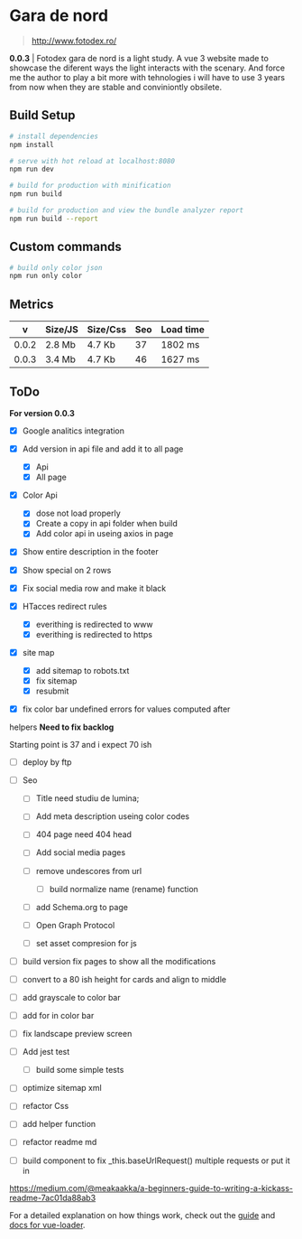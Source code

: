 # Gara de nord 

> http://www.fotodex.ro/

**0.0.3** | Fotodex gara de nord is a light study. A vue 3 website made to showcase the diferent ways the light interacts with the scenary. And force me the author to play a bit more with tehnologies i will have to use 3 years from now when they are stable and conviniontly obsilete.

## Build Setup

``` bash
# install dependencies
npm install

# serve with hot reload at localhost:8080
npm run dev

# build for production with minification
npm run build

# build for production and view the bundle analyzer report
npm run build --report
```

## Custom commands

``` bash
# build only color json
npm run only color
```
## Metrics

|  v        | Size/JS   | Size/Css  | Seo   | Load time     |
| ----------| --------- | -------   | ---   | ------------- |
| 0.0.2     | 2.8 Mb    | 4.7 Kb    | 37    | 1802 ms       |
| 0.0.3     | 3.4 Mb    | 4.7 Kb    | 46    | 1627 ms       |

## ToDo

**For version 0.0.3**

- [X] Google analitics integration

- [x] Add version in api file and add it to all page
    - [x] Api
    - [x] All page

- [x] Color Api 
    - [x] dose not load properly 
    - [x] Create a copy in api folder when build
    - [x] Add color api in useing axios in page

- [x] Show entire description in the footer
- [x] Show special on 2 rows
- [x] Fix social media row and make it black

- [x] HTacces redirect rules
    - [x] everithing is redirected to www 
    - [x] everithing is redirected to https 

- [x] site map
    - [X] add sitemap to robots.txt 
    - [x] fix sitemap 
    - [x] resubmit 

 - [x] fix color bar undefined errors for values computed after  

 helpers
**Need to fix backlog**

Starting point is 37 and i expect 70 ish
- [ ] deploy by ftp

- [ ] Seo
    - [ ] Title need studiu de lumina;
    - [ ] Add meta description useing color codes

    - [ ] 404 page need 404 head

    - [ ] Add social media pages
    
    - [ ] remove undescores from url
        - [ ] build normalize name (rename) function

    - [ ] add Schema.org to page

    - [ ] Open Graph Protocol

    - [ ] set asset compresion for js

- [ ] build version fix pages to show all the modifications  
- [ ] convert to a 80 ish height for cards and align to middle
- [ ] add grayscale to color bar
- [ ] add for in color bar 
- [ ] fix landscape preview screen  

- [ ] Add jest test
    - [ ] build some simple tests

- [ ] optimize sitemap xml    

- [ ] refactor Css

- [ ] add helper function

- [ ] refactor readme md 

 - [ ] build component to fix _this.baseUrlRequest() multiple requests or put it in

https://medium.com/@meakaakka/a-beginners-guide-to-writing-a-kickass-readme-7ac01da88ab3


For a detailed explanation on how things work, check out the [guide](http://vuejs-templates.github.io/webpack/) and [docs for vue-loader](http://vuejs.github.io/vue-loader).
